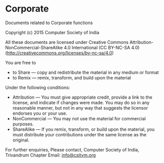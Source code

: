 # Corporate
Documents related to Corporate functions

Copyright (c) 2015 Computer Society of India

All these documents are licensed under Creative Commons Attribution-NonCommercial-ShareAlike 4.0 International (CC BY-NC-SA 4.0) (http://creativecommons.org/licenses/by-nc-sa/4.0)

You are free to 

- to Share — copy and redistribute the material in any medium or format
- to Remix — remix, transform, and build upon the material

Under the following conditions:

- Attribution — You must give appropriate credit, provide a link to the license, and indicate if changes were made. You may do so in any reasonable manner, but not in any way that suggests the licensor endorses you or your use.
- NonCommercial — You may not use the material for commercial purposes.
- ShareAlike — If you remix, transform, or build upon the material, you must distribute your contributions under the same license as the original.

For further enquiries, Please contact,
Computer Society of India, Trivandrum Chapter
Email: info@csitvm.org
